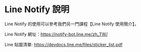 # Line Notify 說明

Line Notify 的使用可以參考我們另一門課程【Line Notify 使用簡介】。

Line Notify 網址：https://notify-bot.line.me/zh_TW/

Line 貼圖清單: https://devdocs.line.me/files/sticker_list.pdf

